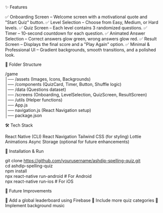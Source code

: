 ✨ Features

✅ Onboarding Screen – Welcome screen with a motivational quote and "Start Quiz" button.
✅ Level Selection – Choose from Easy, Medium, or Hard levels.
✅ Quiz Screen – Each level contains 3 randomized questions.
✅ Timer – 10-second countdown for each question.
✅ Animated Answer Selection – Correct answers glow green, wrong answers glow red.
✅ Result Screen – Displays the final score and a "Play Again" option.
✅ Minimal & Professional UI – Gradient backgrounds, smooth transitions, and a polished look.

📂 Folder Structure

/game  
│── /assets (Images, Icons, Backgrounds)  
│── /components (QuizCard, Timer, Button, Shuffle logic)  
│── /data (Questions dataset)  
│── /screens (Onboarding, LevelSelection, QuizScreen, ResultScreen)  
│── /utils (Helper functions)  
│── App.js  
│── navigation.js (React Navigation setup)  
│── package.json

🛠️ Tech Stack

React Native (CLI)
React Navigation
Tailwind CSS (for styling)
Lottie Animations
Async Storage (optional for future enhancements)

🚀 Installation & Run

git clone https://github.com/yourusername/ashdip-spelling-quiz.git  
cd ashdip-spelling-quiz  
npm install  
npx react-native run-android  # For Android  
npx react-native run-ios  # For iOS

📌 Future Improvements

🔹 Add a global leaderboard using Firebase
🔹 Include more quiz categories
🔹 Implement  background music
